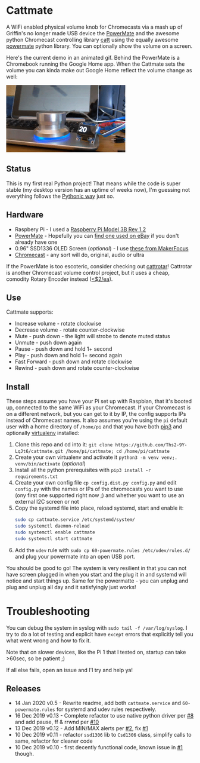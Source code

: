 # Cattmate

A WiFi enabled physical volume knob for Chromecasts via a mash up of Griffin's no longer made USB device the 
[PowerMate](https://support.griffintechnology.com/product/powermate/) and
the awesome python Chromecast controlling library [catt](https://github.com/skorokithakis/catt/)
using the equally awesome [powermate](https://github.com/bethebunny/powermate)
 python library. You can optionally show the volume on a screen.

Here's the current demo in an animated gif.  Behind the PowerMate is a Chromebook running the
Google Home app.  When the Cattmate sets the volume you 
can kinda make out Google Home reflect the volume change as well:

![](./demo4.gif)

## Status   

This is my first real Python project!  That means while the code is super stable 
(my desktop version has an uptime of weeks now), I'm guessing not everything follows the
[Pythonic way](https://docs.python-guide.org/writing/style/) just so.


## Hardware

* Raspbery Pi - I used a [Raspberry Pi Model 3B Rev 1.2](https://amzn.to/2REZXwb)
* [PowerMate](https://support.griffintechnology.com/product/powermate/) - Hopefully you 
can [find one used on eBay](https://www.ebay.com/sch/i.html?_nkw=griffin+powermate+usb+-bluetooth) if 
you don't already have one
* 0.96" SSD1336 OLED Screen (_optional_) - I use [these from MakerFocus](https://amzn.to/2PKMQqL)
* [Chromecast](https://en.wikipedia.org/wiki/Chromecast) - any sort will do, original, audio or ultra

If the PowerMate is too escoteric, consider checking out [cattrotar](https://github.com/Ths2-9Y-LqJt6/Cattrotar)! Cattrotar is another Chromecast volume control project, but it uses a cheap, comodity Rotary Encoder instead ([<$2/ea](https://amzn.to/2Ih01fA)).

## Use

Cattmate supports:

* Increase volume - rotate clockwise
* Decrease volume - rotate counter-clockwise
* Mute - push down - the light will strobe to denote muted status
* Unmute - push down again
* Pause - push down and hold 1+ second
* Play - push down and hold 1+ second again
* Fast Forward - push down and rotate clockwise
* Rewind - push down and rotate counter-clockwise

## Install

These steps assume you have your Pi set up with Raspbian, that it's booted up, connected
to the same WiFi as your Chromecast. If your Chromecast is on a different network, but 
you can get to it by IP, the
config supports IPs instead of Chromecast names.  It also assumes you're using the `pi`
default user with a home directory of `/home/pi` and that you have both 
[pip3](https://pip.pypa.io/en/stable/installing/) and optionally 
[virtualenv](https://virtualenv.pypa.io/en/stable/) installed:

1. Clone this repo and cd into it:
 `git clone https://github.com/Ths2-9Y-LqJt6/cattmate.git /home/pi/cattmate; cd /home/pi/cattmate`
1. Create your own virtualenv and activate it `python3 -m venv venv;. venv/bin/activate` (_optional_)
1. Install all the python prerequisites with `pip3 install -r requirements.txt`
1. Create your own config file `cp config.dist.py config.py` and edit `config.py` with 
the names or IPs
of the chromecasts you want to use (ony first one supported right now ;) and whether you want
to use an external I2C screen or not
1. Copy the systemd file into place, reload systemd, start and enable it:
    ```bash
    sudo cp cattmate.service /etc/systemd/system/
    sudo systemctl daemon-reload
    sudo systemctl enable cattmate
    sudo systemctl start cattmate
    ```
1. Add the ``udev`` rule with ``sudo cp 60-powermate.rules /etc/udev/rules.d/`` and plug your 
powermate into an open USB port.  

You should be good to go!  The system is very resilient in that you can not have screen plugged
in when you start and the plug it in and systemd will notice and start things up.  Same 
for the powermatte - you can unplug and plug and unplug all day and it satisfyingly just works!

# Troubleshooting 

You can debug the system in syslog with `sudo tail -f /var/log/syslog`. I try to do a lot 
of testing and explicit have `except` errors that explicitly tell you what went wrong
and how to fix it.  

Note that on slower devices, like the Pi 1 that I tested on, startup can take >60sec, so be patient ;)

If all else fails, open an issue and I'l try and help ya!


## Releases

* 14 Jan 2020 v0.5 - Rewrite readme, add both `cattmate.service` and `60-powermate.rules` for
systemd and udev rules respectively. 
* 16 Dec 2019 v0.13 - Complete refactor to use native python driver
per [#8](https://github.com/Ths2-9Y-LqJt6/cattmate/issues/8) and add pause, ff & rrwnd per
  [#10](https://github.com/Ths2-9Y-LqJt6/cattmate/issues/10)
* 13 Dec 2019 v0.12 - Add MIN/MAX alerts per [#2](https://github.com/Ths2-9Y-LqJt6/cattmate/issues/2), fix 
[#1](https://github.com/Ths2-9Y-LqJt6/cattmate/issues/1)
* 10 Dec 2019 v0.11 - refactor `ssd1306` lib  to `Csd1306` class, simplify calls to same, refactor for cleaner code 
* 10 Dec 2019 v0.10 - first decently functional code, known issue 
in [#1](https://github.com/Ths2-9Y-LqJt6/cattmate/issues/1) though.
